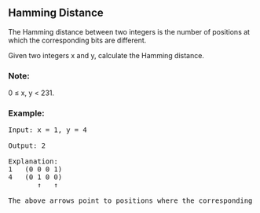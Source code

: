## Hamming Distance

The Hamming distance between two integers is the number of positions at which the corresponding bits are different.

Given two integers x and y, calculate the Hamming distance.

### Note:

0 ≤ x, y < 231.

### Example:
<pre>
Input: x = 1, y = 4

Output: 2

Explanation:
1   (0 0 0 1)
4   (0 1 0 0)
       ↑   ↑

The above arrows point to positions where the corresponding bits are different.
</pre>